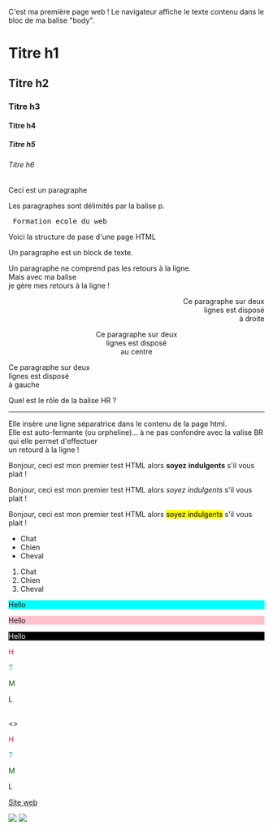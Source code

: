 <!DOCTYPE html>
<html>
  <head>
    <meta charset="utf-8" />
    <title>Ma belle page</title>
  </head>

<!--Corps de la page-->

<body>

C'est ma première page web ! Le navigateur affiche le texte contenu dans le bloc de ma balise "body".

<!--Titres-->


<h1>Titre h1</h1>
<h2>Titre h2</h2>
<h3>Titre h3</h3>
<h4>Titre h4</h4>
<h5>Titre h5</h5>
<h6>Titre h6</h6>

<!--Paragraphe preformatés-->


<p>Ceci est un paragraphe</p>
<p>Les paragraphes sont délimités par la balise p.</p>
<pre> Formation ecole du web
</pre>

<p>Voici la structure de pase d'une page HTML
  <!DOCTYPE html>
  <html>
  <head>
    <title></title>
  </head>
  <body>

  </body>
  </html>
</p>

<!--Pour faire des commentaires et expliquer son code-->

<p>Un paragraphe est un block de texte.</p>
<p>Un paragraphe ne comprend pas les retours à la ligne.<br />Mais avec ma balise <br /> je gère mes retours à la ligne !</p>

<!--La disposition-->

<p style="text-align:right">Ce paragraphe sur deux <br /> lignes est disposé <br /> à droite </p>
<p style="text-align:center">Ce paragraphe sur deux <br /> lignes est disposé <br /> au centre </p>
<p style="text-align:left">Ce paragraphe sur deux <br /> lignes est disposé <br /> à gauche </p>

<p>Quel est le rôle de la balise HR ?</p>
<hr />
<p>Elle insère une ligne séparatrice dans le contenu de la page html.<br />Elle est auto-fermante (ou orpheline)... à ne pas confondre avec la valise BR qui elle permet d'effectuer <br /> un retourd à la ligne !</p>

<!--La mise en valeur-->
<!-- STRONG -->

<p>Bonjour, ceci est mon premier test HTML alors <strong> soyez indulgents</strong> s'il vous plait !</p>

<!--EM "petite mise en valeur"-->

<p>Bonjour, ceci est mon premier test HTML alors <em> soyez indulgents</em> s'il vous plait !</p>

<!--MARK fait ressortir visuellement une portion de texte-->

<p>Bonjour, ceci est mon premier test HTML alors <mark> soyez indulgents</mark> s'il vous plait !</p>

<!--Les listes-->
 <!--Non-ordonnée (à puce)-->

<ul>
 <li>Chat</li>
 <li>Chien</li>
 <li>Cheval</li>
</ul>

 <!--Ordonnées (numerotée)-->

<ol>
 <li>Chat</li>
 <li>Chien</li>
 <li>Cheval</li>
</ol>

<!--La couleur du fond-->
<p style="background-color:cyan"> Hello
<p style="background-color:pink"> Hello
<p style="background-color:black; color:white"> Hello


<!--Les couleurs-->

<p style="color:crimson">H</p>
<p style="color:lightseagreen">T</p>
<p style="color:darkgreen">M</p>
<p style="color:cteal">L</p>
<br />
<>
<p style="color:#DC143C">H</p>
<p style="color:#20B2AA">T</p>
<p style="color:#006400">M</p>
<p style="color:#000080">L</p>

<!--Les liens-->

<link rel="stylesheet" type="text/css" href="style.css"/>

<!--Lien cliquable pour acéder à une URL (Site web)-->

<a href="http://htmlcolorcodes.com/fr/">Site web</a>

<!--Les images-->

<img src="../img/" />
<img src="../img/15181210_1108776482574667_5948322128897374463_n.jpg" />

</body>
</html>
